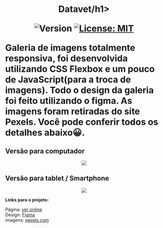 
<div align="center">
  <h1>Datavet/h1>
  
<p>
  <img alt="Version" src="https://img.shields.io/badge/version-0.0.1-blue.svg?cacheSeconds=2592000" />
  <a href="https://github.com/maykbrito/theme-launchbase/blob/master/LICENSE" target="_blank">
    <img alt="License: MIT" src="https://img.shields.io/github/license/maykbrito/theme-launchbase" />
  </a>
</p>
  
  <div align="left">
  Galeria de imagens totalmente responsiva, foi desenvolvida utilizando CSS Flexbox e um pouco de JavaScript(para a troca de imagens). 
    Todo o design da galeria foi feito utilizando o figma. As imagens foram retiradas do site Pexels. Você pode conferir todos os detalhes abaixo😀. 


  </div border="1">
  <h2 align="left">Versão para computador</h2>
  <img src="https://user-images.githubusercontent.com/17308374/169313841-4b9a9c4e-06d8-4682-9c03-18fd8e07a502.png">
  <h2 align="left">Versão para tablet / Smartphone</h2>
  <img src="https://user-images.githubusercontent.com/17308374/169598100-8d7e049a-4d89-4e8d-b559-374971dc94e6.png">
  </div>
  
 <strong>Links para o projeto:</strong>

Página: [ver online](https://bit.ly/3a4qqyd)
<br>
Design: [Figma](https://bit.ly/38DJmUi)
<br>
imagens: [pexels.com](https://www.pexels.com/pt-br/procurar/city/)
